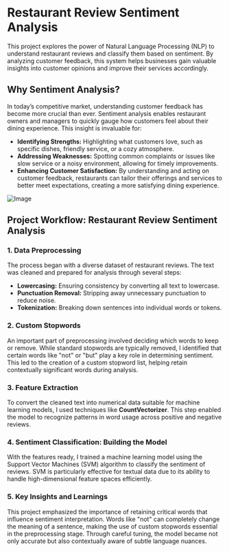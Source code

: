 # Restaurant Review Sentiment Analysis

This project explores the power of Natural Language Processing (NLP) to understand restaurant reviews and classify them based on sentiment. By analyzing customer feedback, this system helps businesses gain valuable insights into customer opinions and improve their services accordingly.

## Why Sentiment Analysis?

In today’s competitive market, understanding customer feedback has become more crucial than ever. Sentiment analysis enables restaurant owners and managers to quickly gauge how customers feel about their dining experience. This insight is invaluable for:

- **Identifying Strengths:** Highlighting what customers love, such as specific dishes, friendly service, or a cozy atmosphere.
- **Addressing Weaknesses:** Spotting common complaints or issues like slow service or a noisy environment, allowing for timely improvements.
- **Enhancing Customer Satisfaction:** By understanding and acting on customer feedback, restaurants can tailor their offerings and services to better meet expectations, creating a more satisfying dining experience.


![Image](https://github.com/user-attachments/assets/c74eafff-e948-4a10-8fd2-e4deed02fb2a)


## Project Workflow: Restaurant Review Sentiment Analysis

### 1. Data Preprocessing

The process began with a diverse dataset of restaurant reviews. The text was cleaned and prepared for analysis through several steps:

- **Lowercasing:** Ensuring consistency by converting all text to lowercase.
- **Punctuation Removal:** Stripping away unnecessary punctuation to reduce noise.
- **Tokenization:** Breaking down sentences into individual words or tokens.

### 2. Custom Stopwords

An important part of preprocessing involved deciding which words to keep or remove. While standard stopwords are typically removed, I identified that certain words like "not" or "but" play a key role in determining sentiment. This led to the creation of a custom stopword list, helping retain contextually significant words during analysis.

### 3. Feature Extraction

To convert the cleaned text into numerical data suitable for machine learning models, I used techniques like **CountVectorizer**. This step enabled the model to recognize patterns in word usage across positive and negative reviews.

### 4. Sentiment Classification: Building the Model

With the features ready, I trained a machine learning model using the Support Vector Machines (SVM) algorithm to classify the sentiment of reviews. SVM is particularly effective for textual data due to its ability to handle high-dimensional feature spaces efficiently.

### 5. Key Insights and Learnings

This project emphasized the importance of retaining critical words that influence sentiment interpretation. Words like "not" can completely change the meaning of a sentence, making the use of custom stopwords essential in the preprocessing stage. Through careful tuning, the model became not only accurate but also contextually aware of subtle language nuances.
